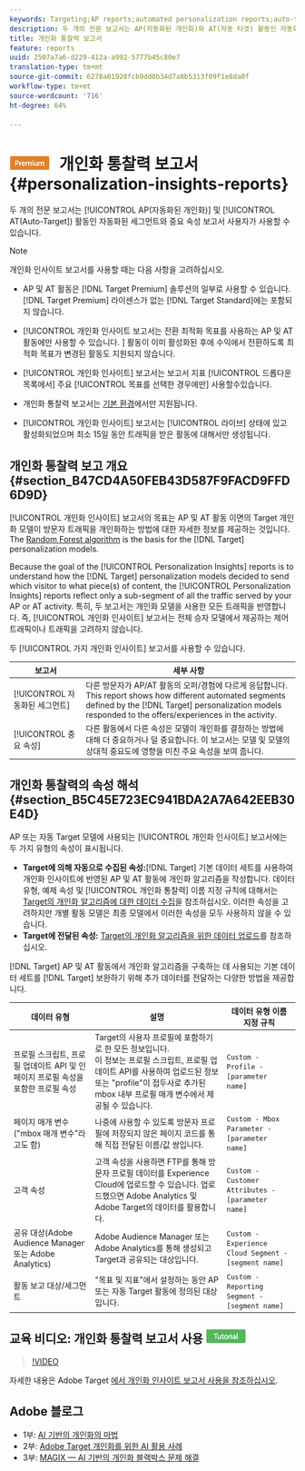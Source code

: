 ```yaml
---
keywords: Targeting;AP reports;automated personalization reports;auto-target;auto target;auto target report;auto-target report;personalization;insights;automated segments;faq;frequently asked questions;important attributes
description: 두 개의 전문 보고서는 AP(자동화된 개인화)와 AT(자동 타겟) 활동인 자동화된 세그먼트와 중요 속성 보고서의 사용자가 사용할 수 있습니다.
title: 개인화 통찰력 보고서
feature: reports
uuid: 2507a7a6-d229-412a-a992-5777b45c80e7
translation-type: tm+mt
source-git-commit: 6278a01928fcb9dd0b34d7a8b5313f09f1e8da0f
workflow-type: tm+mt
source-wordcount: '716'
ht-degree: 64%

---
```



# ![PREMIUM](/help/assets/premium.png) 개인화 통찰력 보고서{#personalization-insights-reports}

두 개의 전문 보고서는 [!UICONTROL AP(자동화된 개인화)] 및 [!UICONTROL AT(Auto-Target]) 활동인 자동화된 세그먼트와 중요 속성 보고서 사용자가 사용할 수 있습니다.

>[!NOTE]
>
>개인화 인사이트 보고서를 사용할 때는 다음 사항을 고려하십시오.
>
>* AP 및 AT 활동은 [!DNL Target Premium] 솔루션의 일부로 사용할 수 있습니다. [!DNL Target Premium] 라이센스가 없는 [!DNL Target Standard]에는 포함되지 않습니다.
   >
   >
* [!UICONTROL 개인화 인사이트 보고서는 전환 최적화 목표를 사용하는 AP 및 AT 활동에만 사용할 수 있습니다. ] 활동이 이미 활성화된 후에 수익에서 전환하도록 최적화 목표가 변경된 활동도 지원되지 않습니다.
   >
   >
* [!UICONTROL 개인화 인사이트] 보고서는 보고서 지표 [!UICONTROL 드롭다운 목록에서] 주요 [!UICONTROL 목표를 선택한 경우에만] 사용할수있습니다.
   >
   >
* 개인화 통찰력 보고서는 [기본 환경](../../administrating-target/hosts.md)에서만 지원됩니다.
   >
   >
* [!UICONTROL 개인화 인사이트] 보고서는 [!UICONTROL 라이브] 상태에 있고 활성화되었으며 최소 15일 동안 트래픽을 받은 활동에 대해서만 생성됩니다.


## 개인화 통찰력 보고 개요 {#section_B47CD4A50FEB43D587F9FACD9FFD6D9D}

[!UICONTROL 개인화 인사이트] 보고서의 목표는 AP 및 AT 활동 이면의 Target 개인화 모델이 방문자 트래픽을 개인화하는 방법에 대한 자세한 정보를 제공하는 것입니다.  The [Random Forest algorithm](/help/c-activities/t-automated-personalization/algo-random-forest.md) is the basis for the [!DNL Target] personalization models.

Because the goal of the [!UICONTROL Personalization Insights] reports is to understand how the [!DNL Target] personalization models decided to send which visitor to what piece(s) of content, the [!UICONTROL Personalization Insights] reports reflect only a sub-segment of all the traffic served by your AP or AT activity. 특히, 두 보고서는 개인화 모델을 사용한 모든 트래픽을 반영합니다. 즉, [!UICONTROL 개인화 인사이트] 보고서는 전체 승자 모델에서 제공하는 제어 트래픽이나 트래픽을 고려하지 않습니다.

두 [!UICONTROL 가지 개인화 인사이트] 보고서를 사용할 수 있습니다.

| 보고서 | 세부 사항 |
|--- |--- |
| [!UICONTROL 자동화된 세그먼트] | 다른 방문자가 AP/AT 활동의 오퍼/경험에 다르게 응답합니다. This report shows how different automated segments defined by the [!DNL Target] personalization models responded to the offers/experiences in the activity. |
| [!UICONTROL 중요 속성] | 다른 활동에서 다른 속성은 모델이 개인화를 결정하는 방법에 대해 더 중요하거나 덜 중요합니다. 이 보고서는 모델 및 모델의 상대적 중요도에 영향을 미친 주요 속성을 보여 줍니다. |

## 개인화 통찰력의 속성 해석 {#section_B5C45E723EC941BDA2A7A642EEB30E4D}

AP 또는 자동 Target 모델에 사용되는 [!UICONTROL 개인화 인사이트] 보고서에는 두 가지 유형의 속성이 표시됩니다.

* **Target에 의해 자동으로 수집된 속성:**[!DNL Target] 기본 데이터 세트를 사용하여 개인화 인사이트에 반영된 AP 및 AT 활동에 개인화 알고리즘을 작성합니다. 데이터 유형, 예제 속성 및 [!UICONTROL 개인화 통찰력] 이름 지정 규칙에 대해서는 [Target의 개인화 알고리즘에 대한 데이터 수집](/help/c-activities/t-automated-personalization/ap-data.md)을 참조하십시오. 이러한 속성을 고려하지만 개별 활동 모델은 최종 모델에서 이러한 속성을 모두 사용하지 않을 수 있습니다.
* **Target에 전달된 속성:** [Target의 개인화 알고리즘을 위한 데이터 업로드](/help/c-activities/t-automated-personalization/uploading-data-for-the-target-personalization-algorithms.md)를 참조하십시오.

[!DNL Target] AP 및 AT 활동에서 개인화 알고리즘을 구축하는 데 사용되는 기본 데이터 세트를 [!DNL Target] 보완하기 위해 추가 데이터를 전달하는 다양한 방법을 제공합니다.

| 데이터 유형 | 설명 | 데이터 유형 이름 지정 규칙 |
|--- |--- |--- |
| 프로필 스크립트, 프로필 업데이트 API 및 인페이지 프로필 속성을 포함한 프로필 속성 | Target의 사용자 프로필에 포함하기로 한 모든 정보입니다.<br>이 정보는 프로필 스크립트, 프로필 업데이트 API를 사용하여 업로드된 정보 또는 &quot;profile&quot;이 접두사로 추가된 mbox 내부 프로필 매개 변수에서 제공될 수 있습니다. | `Custom - Profile - [parameter name]` |
| 페이지 매개 변수(&quot;mbox 매개 변수&quot;라고도 함) | 나중에 사용할 수 있도록 방문자 프로필에 저장되지 않은 페이지 코드를 통해 직접 전달된 이름/값 쌍입니다. | `Custom - Mbox Parameter - [parameter name]` |
| 고객 속성 | 고객 속성을 사용하면 FTP를 통해 방문자 프로필 데이터를 Experience Cloud에 업로드할 수 있습니다. 업로드했으면 Adobe Analytics 및 Adobe Target의 데이터를 활용합니다. | `Custom - Customer Attributes - [parameter name]` |
| 공유 대상(Adobe Audience Manager 또는 Adobe Analytics) | Adobe Audience Manager 또는 Adobe Analytics를 통해 생성되고 Target과 공유되는 대상입니다. | `Custom - Experience Cloud Segment - [segment name]` |
| 활동 보고 대상/세그먼트 | &quot;목표 및 지표&quot;에서 설정하는 동안 AP 또는 자동 Target 활동에 정의된 대상입니다. | `Custom - Reporting Segment - [segment name]` |

## 교육 비디오: 개인화 통찰력 보고서 사용 ![자습서 배지](/help/assets/tutorial.png)

>[!VIDEO](https://video.tv.adobe.com/v/25601/)

자세한 내용은 Adobe Target [에서 개인화 인사이트 보고서 사용을 참조하십시오](https://helpx.adobe.com/target/kt/using/personalization-insights-report-feature-video-use.html).

## Adobe 블로그

* 1부: [AI 기반의 개인화의 마법](https://theblog.adobe.com/taking-mystery-magic-ai-driven-personalization-part-1/)
* 2부: [Adobe Target 개인화를 위한 AI 활용 사례](https://theblog.adobe.com/a-peek-behind-the-curtain-of-ai-for-personalization-in-adobe-target/)
* 3부: [MAGIX — AI 기반의 개인화 블랙박스 문제 해결](https://theblog.adobe.com/magix-the-solution-to-the-black-box-issue-of-ai-driven-personalization/)
